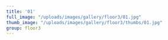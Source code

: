 ```yaml
---
title: '01'
full_image: "/uploads/images/gallery/floor3/01.jpg"
thumb_image: "/uploads/images/gallery/floor3/thumbs/01.jpg"
group: floor3
---
```


